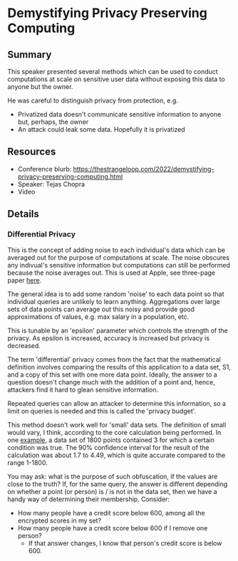 # Demystifying Privacy Preserving Computing

## Summary

This speaker presented several methods which can be used to conduct computations at scale on sensitive user data without exposing this data to anyone but the owner.

He was careful to distinguish privacy from protection, e.g. 

- Privatized data doesn't communicate sensitive information to anyone but, perhaps, the owner
- An attack could leak some data.  Hopefully it is privatized

## Resources

- Conference blurb: https://thestrangeloop.com/2022/demystifying-privacy-preserving-computing.html
- Speaker: Tejas Chopra
- Video

## Details

### Differential Privacy

This is the concept of adding noise to each individual's data which can be averaged out for the purpose of computations at scale.  The noise obscures any indivual's sensitive information but computations can still be performed because the noise averages out.  This is used at Apple, see three-page paper [here](https://www.apple.com/privacy/docs/Differential_Privacy_Overview.pdf).

The general idea is to add some random 'noise' to each data point so that individual queries are unlikely to learn anything.  Aggregations over large sets of data points can average out this noisy and provide good approximations of values, e.g. max salary in a population, etc.

This is tunable by an 'epsilon' parameter which controls the strength of the privacy.  As epsilon is increased, accuracy is increased but privacy is decreased.

The term 'differential' privacy comes from the fact that the mathematical definition involves comparing the results of this application to a data set, S1, and a copy of this set with one more data point.  Ideally, the answer to a question doesn't change much with the addition of a point and, hence, attackers find it hard to glean sensitive information.

Repeated queries can allow an attacker to determine this information, so a limit on queries is needed and this is called the 'privacy budget'.

This method doesn't work well for 'small' data sets.  The definition of small would vary, I think, according to the core calculation being performed.  In one [example](https://medium.com/georgian-impact-blog/a-brief-introduction-to-differential-privacy-eacf8722283b), a data set of 1800 points contained 3 for which a certain condition was true.  The 90% confidence interval for the result of the calculation was about 1.7 to 4.49, which is quite accurate compared to the range 1-1800.

You may ask: what is the purpose of such obfuscation, if the values are close to the truth?  If, for the same query, the answer is different depending on whether a point (or person) is / is not in the data set, then we have a handy way of determining their membership.  Consider:

- How many people have a credit score below 600, among all the encrypted scores in my set?
- How many people have a credit score below 600 if I remove one person?
  - If that answer changes, I know that person's credit score is below 600.


